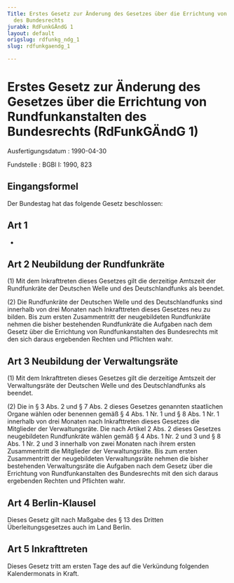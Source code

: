 ```yaml
---
Title: Erstes Gesetz zur Änderung des Gesetzes über die Errichtung von Rundfunkanstalten
  des Bundesrechts
jurabk: RdFunkGÄndG 1
layout: default
origslug: rdfunkg_ndg_1
slug: rdfunkgaendg_1

---
```


# Erstes Gesetz zur Änderung des Gesetzes über die Errichtung von Rundfunkanstalten des Bundesrechts (RdFunkGÄndG 1)

Ausfertigungsdatum
:   1990-04-30

Fundstelle
:   BGBl I: 1990, 823

## Eingangsformel

Der Bundestag hat das folgende Gesetz beschlossen:

## Art 1

-

## Art 2 Neubildung der Rundfunkräte

(1) Mit dem Inkrafttreten dieses Gesetzes gilt die derzeitige Amtszeit
der Rundfunkräte der Deutschen Welle und des Deutschlandfunks als
beendet.

(2) Die Rundfunkräte der Deutschen Welle und des Deutschlandfunks sind
innerhalb von drei Monaten nach Inkrafttreten dieses Gesetzes neu zu
bilden. Bis zum ersten Zusammentritt der neugebildeten Rundfunkräte
nehmen die bisher bestehenden Rundfunkräte die Aufgaben nach dem
Gesetz über die Errichtung von Rundfunkanstalten des Bundesrechts mit
den sich daraus ergebenden Rechten und Pflichten wahr.

## Art 3 Neubildung der Verwaltungsräte

(1) Mit dem Inkrafttreten dieses Gesetzes gilt die derzeitige Amtszeit
der Verwaltungsräte der Deutschen Welle und des Deutschlandfunks als
beendet.

(2) Die in § 3 Abs. 2 und § 7 Abs. 2 dieses Gesetzes genannten
staatlichen Organe wählen oder benennen gemäß § 4 Abs. 1 Nr. 1 und § 8
Abs. 1 Nr. 1 innerhalb von drei Monaten nach Inkrafttreten dieses
Gesetzes die Mitglieder der Verwaltungsräte. Die nach Artikel 2 Abs. 2
dieses Gesetzes neugebildeten Rundfunkräte wählen gemäß § 4 Abs. 1 Nr.
2 und 3 und § 8 Abs. 1 Nr. 2 und 3 innerhalb von zwei Monaten nach
ihrem ersten Zusammentritt die Mitglieder der Verwaltungsräte. Bis zum
ersten Zusammentritt der neugebildeten Verwaltungsräte nehmen die
bisher bestehenden Verwaltungsräte die Aufgaben nach dem Gesetz über
die Errichtung von Rundfunkanstalten des Bundesrechts mit den sich
daraus ergebenden Rechten und Pflichten wahr.

## Art 4 Berlin-Klausel

Dieses Gesetz gilt nach Maßgabe des § 13 des Dritten
Überleitungsgesetzes auch im Land Berlin.

## Art 5 Inkrafttreten

Dieses Gesetz tritt am ersten Tage des auf die Verkündung folgenden
Kalendermonats in Kraft.

